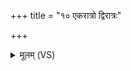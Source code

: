 +++
title = "१० एकरात्रो द्विरात्रः"

+++
<details><summary>मूलम् (VS)</summary>

ए॑करा॒त्रो द्वि॑रा॒त्रः स॑द्यः॒क्रीः प्र॒क्रीरु॒क्थ्यः᳡। ओतं॒ निहि॑त॒मुच्छि॑ष्टे य॒ज्ञस्या॒णूनि॑ वि॒द्यया॑ ॥
</details>